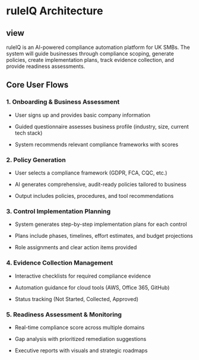 # ruleIQ Architecture

## view

ruleIQ is an AI-powered compliance automation platform for UK SMBs. The system will guide businesses through compliance scoping, generate policies, create implementation plans, track evidence collection, and provide readiness assessments.

## Core User Flows

### 1. Onboarding & Business Assessment

* User signs up and provides basic company information

* Guided questionnaire assesses business profile (industry, size, current tech stack)

* System recommends relevant compliance frameworks with scores

### 2. Policy Generation

* User selects a compliance framework (GDPR, FCA, CQC, etc.)

* AI generates comprehensive, audit-ready policies tailored to business

* Output includes policies, procedures, and tool recommendations

### 3. Control Implementation Planning

* System generates step-by-step implementation plans for each control

* Plans include phases, timelines, effort estimates, and budget projections

* Role assignments and clear action items provided

### 4. Evidence Collection Management

* Interactive checklists for required compliance evidence

* Automation guidance for cloud tools (AWS, Office 365, GitHub)

* Status tracking (Not Started, Collected, Approved)

### 5. Readiness Assessment & Monitoring

* Real-time compliance score across multiple domains

* Gap analysis with prioritized remediation suggestions

* Executive reports with visuals and strategic roadmaps
